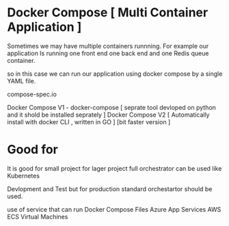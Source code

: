# Docker Compose [ Multi Container Application ]

Sometimes we may have multiple containers runnning. For example our application Is running one front end one back end and one Redis queue container.

so in this case we can run our application using docker compose by a single YAML file.

compose-spec.io

Docker Compose V1 - docker-compose [ seprate tool devloped on python and it shold be installed seprately ]
Docker Compose V2 [ Automatically install with docker CLI , written in GO ] [bit faster version ]

# Good for
It is good for small project for lager project full orchestrator can be used like Kubernetes

Devlopment and Test but for production standard orchestartor should be used.

use of service that can run Docker Compose Files
Azure App Services
AWS ECS
Virtual Machines